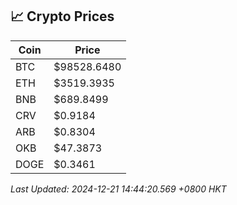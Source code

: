 ## 📈 Crypto Prices

| Coin | Price |
| ---- | ----- |
| BTC | $98528.6480 |
| ETH | $3519.3935 |
| BNB | $689.8499 |
| CRV | $0.9184 |
| ARB | $0.8304 |
| OKB | $47.3873 |
| DOGE | $0.3461 |

_Last Updated: 2024-12-21 14:44:20.569 +0800 HKT_